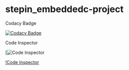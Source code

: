# stepin_embeddedc-project

Codacy Badge

[![Codacy Badge](https://app.codacy.com/project/badge/Grade/ebec143e147e400f90390b0513e5c1de)](https://www.codacy.com/gh/susmithapvs/stepin_embeddedc-project/dashboard?utm_source=github.com&amp;utm_medium=referral&amp;utm_content=susmithapvs/stepin_embeddedc-project&amp;utm_campaign=Badge_Grade)

Code Inspector

[![Code Inspector](https://www.code-inspector.com/project/28814/score/svg)

[!Code Inspector](https://www.code-inspector.com/project/28814/status/svg)
